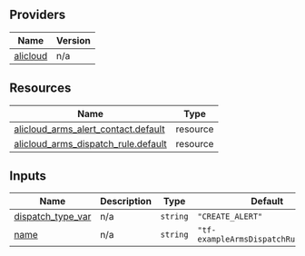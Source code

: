 <!-- BEGIN_TF_DOCS -->
## Providers

| Name | Version |
|------|---------|
| <a name="provider_alicloud"></a> [alicloud](#provider\_alicloud) | n/a |

## Resources

| Name | Type |
|------|------|
| [alicloud_arms_alert_contact.default](https://registry.terraform.io/providers/hashicorp/alicloud/latest/docs/resources/arms_alert_contact) | resource |
| [alicloud_arms_dispatch_rule.default](https://registry.terraform.io/providers/hashicorp/alicloud/latest/docs/resources/arms_dispatch_rule) | resource |

## Inputs

| Name | Description | Type | Default | Required |
|------|-------------|------|---------|:--------:|
| <a name="input_dispatch_type_var"></a> [dispatch\_type\_var](#input\_dispatch\_type\_var) | n/a | `string` | `"CREATE_ALERT"` | no |
| <a name="input_name"></a> [name](#input\_name) | n/a | `string` | `"tf-exampleArmsDispatchRule371407"` | no |
<!-- END_TF_DOCS -->    
